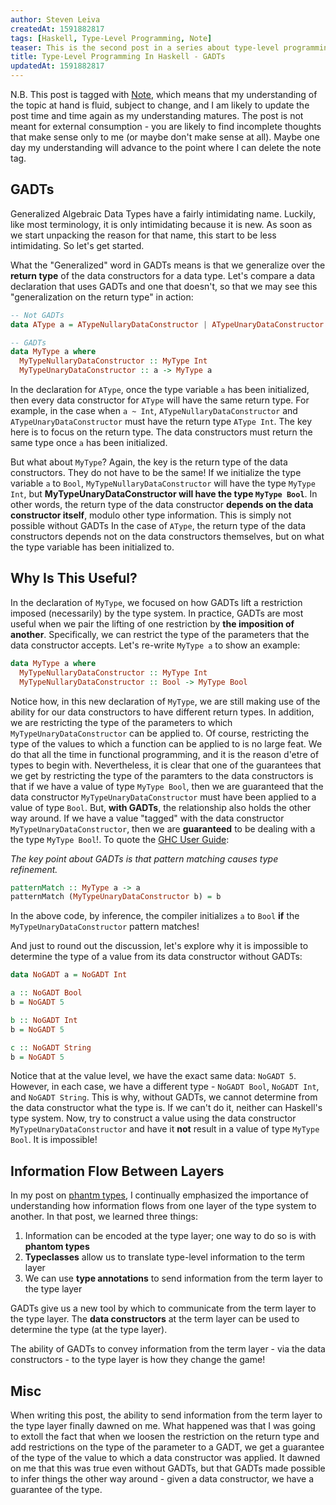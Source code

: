```yaml
---
author: Steven Leiva
createdAt: 1591882817
tags: [Haskell, Type-Level Programming, Note]
teaser: This is the second post in a series about type-level programming in Haskell
title: Type-Level Programming In Haskell - GADTs
updatedAt: 1591882817
---
```


N.B. This post is tagged with [Note](/tags/note), which means that my
understanding of the topic at hand is fluid, subject to change, and I am likely
to update the post time and time again as my understanding matures. The post is
not meant for external consumption - you are likely to find incomplete thoughts
that make sense only to me (or maybe don't make sense at all). Maybe one day my
understanding will advance to the point where I can delete the note tag.

## GADTs

Generalized Algebraic Data Types have a fairly intimidating name. Luckily, like
most terminology, it is only intimidating because it is new. As soon as we start
unpacking the reason for that name, this start to be less intimidating. So let's
get started.

What the "Generalized" word in GADTs means is that we generalize over the
**return type** of the data constructors for a data type. Let's compare a data
declaration that uses GADTs and one that doesn't, so that we may see this
"generalization on the return type" in action:

```haskell
-- Not GADTs
data AType a = ATypeNullaryDataConstructor | ATypeUnaryDataConstructor a

-- GADTs
data MyType a where
  MyTypeNullaryDataConstructor :: MyType Int
  MyTypeUnaryDataConstructor :: a -> MyType a
```

In the declaration for `AType`, once the type variable `a` has been initialized,
then every data constructor for `AType` will have the same return type. For
example, in the case when `a ~ Int`, `ATypeNullaryDataConstructor` and
`ATypeUnaryDataConstructor` must have the return type `AType Int`. The key here
is to focus on the return type. The data constructors must return the same type
once `a` has been initialized.

But what about `MyType`? Again, the key is the return type of the data
constructors. They do not have to be the same! If we initialize the type
variable `a` to `Bool`, `MyTypeNullaryDataConstructor` will have the type
`MyType Int`, but **MyTypeUnaryDataConstructor will have the type `MyType
Bool`**. In other words, the return type of the data constructor **depends on
the data constructor itself**, modulo other type information. This is simply not
possible without GADTs In the case of `AType`, the return type of the data
constructors depends not on the data constructors themselves, but on what the
type variable has been initialized to.

## Why Is This Useful?

In the declaration of `MyType`, we focused on how GADTs lift a restriction
imposed (necessarily) by the type system. In practice, GADTs are most useful
when we pair the lifting of one restriction by **the imposition of another**.
Specifically, we can restrict the type of the parameters that the data
constructor accepts. Let's re-write `MyType a` to show an example:

```haskell
data MyType a where
  MyTypeNullaryDataConstructor :: MyType Int
  MyTypeNullaryDataConstructor :: Bool -> MyType Bool
```

Notice how, in this new declaration of `MyType`, we are still making use of the
ability for our data constructors to have different return types. In addition,
we are restricting the type of the parameters to which
`MyTypeUnaryDataConstructor` can be applied to. Of course, restricting the type
of the values to which a function can be applied to is no large feat. We do that
all the time in functional programming, and it is the reason d'etre of types to
begin with. Nevertheless, it is clear that one of the guarantees that we get by
restricting the type of the paramters to the data constructors is that if we
have a value of type `MyType Bool`, then we are guaranteed that the data
constructor `MyTypeUnaryDataConstructor` must have been applied to a value of
type `Bool`. But, **with GADTs**, the relationship also holds the other way
around. If we have a value "tagged" with the data constructor
`MyTypeUnaryDataConstructor`, then we are **guaranteed** to be dealing with a
the type `MyType Bool`!. To quote the [GHC User
Guide](https://downloads.haskell.org/ghc/latest/docs/html/users_guide/glasgow_exts.html#generalised-algebraic-data-types-gadts):

*The key point about GADTs is that pattern matching causes type refinement.*

```haskell
patternMatch :: MyType a -> a
patternMatch (MyTypeUnaryDataConstructor b) = b
```

In the above code, by inference, the compiler initializes `a` to `Bool` **if**
the `MyTypeUnaryDataConstructor` pattern matches!

And just to round out the discussion, let's explore why it is impossible to
determine the type of a value from its data constructor without GADTs:

```haskell
data NoGADT a = NoGADT Int

a :: NoGADT Bool
b = NoGADT 5

b :: NoGADT Int
b = NoGADT 5

c :: NoGADT String
b = NoGADT 5
```

Notice that at the value level, we have the exact same data: `NoGADT 5`.
However, in each case, we have a different type - `NoGADT Bool`, `NoGADT Int`,
and `NoGADT String`. This is why, without GADTs, we cannot determine from the
data constructor what the type is. If we can't do it, neither can Haskell's type
system. Now, try to construct a value using the data constructor
`MyTypeUnaryDataConstructor` and have it **not** result in a value of type
`MyType Bool`. It is impossible!

## Information Flow Between Layers

In my post on [phantm types](/posts/phantom_types), I continually emphasized the
importance of understanding how information flows from one layer of the type
system to another. In that post, we learned three things:

1. Information can be encoded at the type layer; one way to do so is with
   **phantom types**
2. **Typeclasses** allow us to translate type-level information to the term layer
3. We can use **type annotations** to send information from the term layer to
   the type layer

GADTs give us a new tool by which to communicate from the term layer to the type
layer. The **data constructors** at the term layer can be used to determine the
type (at the type layer).

The ability of GADTs to convey information from the term layer - via the data
constructors - to the type layer is how they change the game!


## Misc

When writing this post, the ability to send information from the term layer to
the type layer finally dawned on me. What happened was that I was going to
extoll the fact that when we loosen the restriction on the return type and add
restrictions on the type of the parameter to a GADT, we get a guarantee of the
type of the value to which a data constructor was applied. It dawned on me that
this was true even without GADTs, but that GADTs made possible to infer things
the other way around - given a data constructor, we have a guarantee of the
type.
